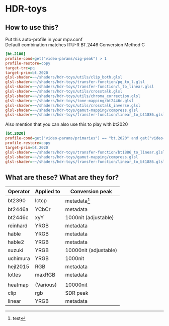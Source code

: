 # HDR-toys

## How to use this?

Put this auto-profile in your mpv.conf  
Default combination matches ITU-R BT.2446 Conversion Method C

```ini
[bt.2100]
profile-cond=get("video-params/sig-peak") > 1
profile-restore=copy
target-trc=pq
target-prim=bt.2020
glsl-shader=~~/shaders/hdr-toys/utils/clip_both.glsl
glsl-shader=~~/shaders/hdr-toys/transfer-function/pq_to_l.glsl
glsl-shader=~~/shaders/hdr-toys/transfer-function/l_to_linear.glsl
glsl-shader=~~/shaders/hdr-toys/utils/crosstalk.glsl
glsl-shader=~~/shaders/hdr-toys/utils/chroma_correction.glsl
glsl-shader=~~/shaders/hdr-toys/tone-mapping/bt2446c.glsl
glsl-shader=~~/shaders/hdr-toys/utils/crosstalk_inverse.glsl
glsl-shader=~~/shaders/hdr-toys/gamut-mapping/compress.glsl
glsl-shader=~~/shaders/hdr-toys/transfer-function/linear_to_bt1886.glsl
```

Also mention that you can also use this to play with bt2020

```ini
[bt.2020]
profile-cond=get("video-params/primaries") == "bt.2020" and get("video-params/sig-peak") == 1
profile-restore=copy
target-prim=bt.2020
glsl-shader=~~/shaders/hdr-toys/transfer-function/bt1886_to_linear.glsl
glsl-shader=~~/shaders/hdr-toys/gamut-mapping/compress.glsl
glsl-shader=~~/shaders/hdr-toys/transfer-function/linear_to_bt1886.glsl
```

## What are these? What are they for?

| Operator | Applied to | Conversion peak       |
| -------- | ---------- | --------------------- |
| bt2390   | Ictcp      | metadata[^1]          |
| bt2446a  | YCbCr      | metadata              |
| bt2446c  | xyY        | 1000nit (adjustable)  |
| reinhard | YRGB       | metadata              |
| hable    | YRGB       | metadata              |
| hable2   | YRGB       | metadata              |
| suzuki   | YRGB       | 10000nit (adjustable) |
| uchimura | YRGB       | 1000nit               |
| hejl2015 | RGB        | metadata              |
| lottes   | maxRGB     | metadata              |
|          |            |                       |
| heatmap  | (Various)  | 10000nit              |
| clip     | rgb        | SDR peak              |
| linear   | YRGB       | metadata              |

[^1]: test
